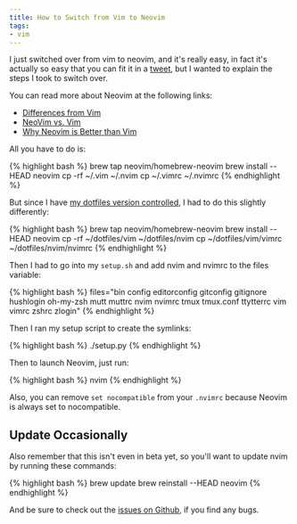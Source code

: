```yaml
---
title: How to Switch from Vim to Neovim
tags:
- vim
---
```


I just switched over from vim to neovim, and it's really easy, in fact it's actually so easy that you can fit it in a [tweet](https://twitter.com/adamCoder/status/575067310123147264), but I wanted to explain the steps I took to switch over.

You can read more about Neovim at the following links:

* [Differences from Vim](https://github.com/neovim/neovim/wiki/Differences-from-vim)
* [NeoVim vs. Vim](http://usevim.com/2015/01/16/neovim-better/)
* [Why Neovim is Better than Vim](http://geoff.greer.fm/2015/01/15/why-neovim-is-better-than-vim/)

All you have to do is:

{% highlight bash %}
brew tap neovim/homebrew-neovim
brew install --HEAD neovim
cp -rf ~/.vim ~/.nvim
cp ~/.vimrc ~/.nvimrc
{% endhighlight %}

But since I have [my dotfiles version controlled](https://github.com/aharris88/dotfiles), I had to do this slightly differently:

{% highlight bash %}
brew tap neovim/homebrew-neovim
brew install --HEAD neovim
cp -rf ~/dotfiles/vim ~/dotfiles/nvim
cp ~/dotfiles/vim/vimrc ~/dotfiles/nvim/nvimrc
{% endhighlight %}

Then I had to go into my `setup.sh` and add nvim and nvimrc to the files variable:

{% highlight bash %}
files="bin config editorconfig gitconfig gitignore hushlogin oh-my-zsh mutt muttrc nvim nvimrc tmux tmux.conf ttytterrc vim vimrc zshrc zlogin"
{% endhighlight %}

Then I ran my setup script to create the symlinks:

{% highlight bash %}
./setup.py
{% endhighlight %}

Then to launch Neovim, just run:

{% highlight bash %}
nvim
{% endhighlight %}

Also, you can remove `set nocompatible` from your `.nvimrc` because Neovim is always set to nocompatible.

## Update Occasionally

Also remember that this isn't even in beta yet, so you'll want to update nvim by running these commands:

{% highlight bash %}
brew update
brew reinstall --HEAD neovim
{% endhighlight %}

And be sure to check out the [issues on Github](https://github.com/neovim/neovim/issues), if you find any bugs.
